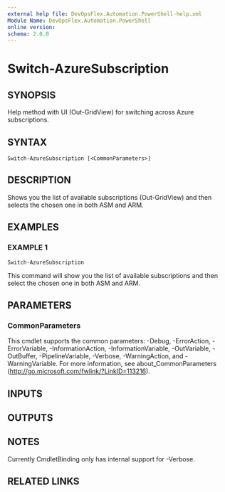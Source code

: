 ```yaml
---
external help file: DevOpsFlex.Automation.PowerShell-help.xml
Module Name: DevOpsFlex.Automation.PowerShell
online version:
schema: 2.0.0
---
```


# Switch-AzureSubscription

## SYNOPSIS
Help method with UI (Out-GridView) for switching across Azure subscriptions.

## SYNTAX

```
Switch-AzureSubscription [<CommonParameters>]
```

## DESCRIPTION
Shows you the list of available subscriptions (Out-GridView) and then selects the chosen one in both ASM and ARM.

## EXAMPLES

### EXAMPLE 1
```
Switch-AzureSubscription
```

This command will show you the list of available subscriptions and then select the chosen one in both ASM and ARM.

## PARAMETERS

### CommonParameters
This cmdlet supports the common parameters: -Debug, -ErrorAction, -ErrorVariable, -InformationAction, -InformationVariable, -OutVariable, -OutBuffer, -PipelineVariable, -Verbose, -WarningAction, and -WarningVariable.
For more information, see about_CommonParameters (http://go.microsoft.com/fwlink/?LinkID=113216).

## INPUTS

## OUTPUTS

## NOTES
Currently CmdletBinding only has internal support for -Verbose.

## RELATED LINKS
